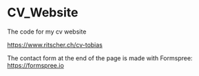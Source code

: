 # CV_Website
The code for my cv website

https://www.ritscher.ch/cv-tobias

The contact form at the end of the page is made with Formspree: https://formspree.io
